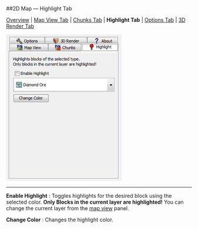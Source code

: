##2D Map &mdash; Highlight Tab

[Overview][5] | [Map View Tab][0] | [Chunks Tab][1] | **Highlight Tab** | [Options Tab][3] | [3D Render Tab][4]

[0]:2d_map_map-view.html
[1]:2d_map_chunks.html
[2]:2d_map_highlight.html
[3]:2d_map_options.html
[4]:2d_map_3d-render.html
[5]:2d_map.html

![(win) 2d map view highlight panel](2d_map_highlight.png)

----

**Enable Highlight**
:   Toggles highlights for the desired block using the selected color.  **Only Blocks in the current layer are highlighted!**  You can change the current layer from the [map view][10] panel.

**Change Color**
:   Changes the highlight color.

[10]:2d_map.html
